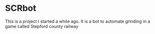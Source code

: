 # SCRbot
This is a project I started a while ago. It is a  bot to automate grinding in a game called Stepford county railway
